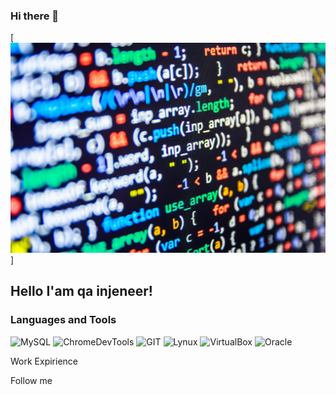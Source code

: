 ### Hi there 👋

[![Header](https://github.com/Mybono/Mybono/blob/main/assets/ab5398cf5eee70433c1fe2cd7ff299e7.jpg)]

## Hello I'am qa injeneer!

### Languages and Tools
![MySQL](https://img.shields.io/badge/-MySQL-787878?style=for-the-badge&logo=mysql&logoColor=CAC5C2)
![ChromeDevTools](https://img.shields.io/badge/-ChromeDevTools-787878?style=for-the-badge&logo=devtools&logoColor=CAC5C2)
![GIT](https://img.shields.io/badge/-GIT-787878?style=for-the-badge&logo=git&logoColor=CAC5C2)
![Lynux](https://img.shields.io/badge/-Lynux-787878?style=for-the-badge&logo=Lynuxt&logoColor=CAC5C2)
![VirtualBox](https://img.shields.io/badge/-VirtualBox-787878?style=for-the-badge&logo=VirtualBox&logoColor=CAC5C2)
![Oracle](https://img.shields.io/badge/-Oracle-787878?style=for-the-badge&logo=Oracle&logoColor=CAC5C2)

Work Expirience

Follow me
